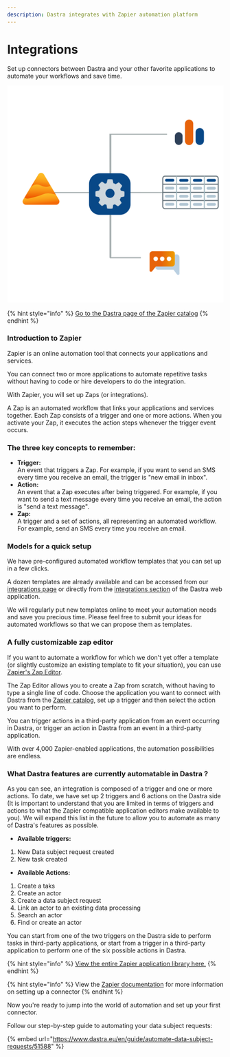 ```yaml
---
description: Dastra integrates with Zapier automation platform
---
```


# Integrations

Set up connectors between Dastra and your other favorite applications to automate your workflows and save time.

![](../../.gitbook/assets/connectors.svg)

{% hint style="info" %}
[Go to the Dastra page of the Zapier catalog](https://zapier.com/apps/dastra/integrations)
{% endhint %}

### Introduction to Zapier&#x20;

Zapier is an online automation tool that connects your applications and services.&#x20;

You can connect two or more applications to automate repetitive tasks without having to code or hire developers to do the integration.&#x20;

With Zapier, you will set up Zaps (or integrations).&#x20;

A Zap is an automated workflow that links your applications and services together. Each Zap consists of a trigger and one or more actions. When you activate your Zap, it executes the action steps whenever the trigger event occurs.

### The three key concepts to remember:

* **Trigger:**\
  An event that triggers a Zap. For example, if you want to send an SMS every time you receive an email, the trigger is "new email in inbox".
* **Action:**\
  An event that a Zap executes after being triggered. For example, if you want to send a text message every time you receive an email, the action is "send a text message".
* **Zap:**\
  A trigger and a set of actions, all representing an automated workflow. For example, send an SMS every time you receive an email.

### Models for a quick setup

We have pre-configured automated workflow templates that you can set up in a few clicks.&#x20;

A dozen templates are already available and can be accessed from our [integrations page](https://www.dastra.eu/en/integrations) or directly from the [integrations section](https://app.dastra.eu/workspace/0/settings/integrations) of the Dastra web application.&#x20;

We will regularly put new templates online to meet your automation needs and save you precious time. Please feel free to submit your ideas for automated workflows so that we can propose them as templates.

### A fully customizable zap editor

If you want to automate a workflow for which we don't yet offer a template (or slightly customize an existing template to fit your situation), you can use [Zapier's Zap Editor](https://zapier.com/apps/dastra/integrations).&#x20;

The Zap Editor allows you to create a Zap from scratch, without having to type a single line of code. Choose the application you want to connect with Dastra from the [Zapier catalog](https://zapier.com/apps), set up a trigger and then select the action you want to perform.&#x20;

You can trigger actions in a third-party application from an event occurring in Dastra, or trigger an action in Dastra from an event in a third-party application.&#x20;

With over 4,000 Zapier-enabled applications, the automation possibilities are endless.

### What Dastra features are currently automatable in Dastra ?

As you can see, an integration is composed of a trigger and one or more actions. To date, we have set up 2 triggers and 6 actions on the Dastra side (It is important to understand that you are limited in terms of triggers and actions to what the Zapier compatible application editors make available to you). We will expand this list in the future to allow you to automate as many of Dastra's features as possible.

* **Available triggers:**

1. New Data subject request created
2. New task created

* **Available Actions:**

1. Create a taks
2. Create an actor
3. Create a data subject request
4. Link an actor to an existing data processing
5. Search an actor
6. Find or create an actor

You can start from one of the two triggers on the Dastra side to perform tasks in third-party applications, or start from a trigger in a third-party application to perform one of the six possible actions in Dastra.

{% hint style="info" %}
[View the entire Zapier application library here.](https://zapier.com/apps)
{% endhint %}

{% hint style="info" %}
View the [Zapier documentation](https://zapier.com/help) for more information on setting up a connector
{% endhint %}

Now you're ready to jump into the world of automation and set up your first connector.&#x20;

Follow our step-by-step guide to automating your data subject requests:

{% embed url="https://www.dastra.eu/en/guide/automate-data-subject-requests/51588" %}
